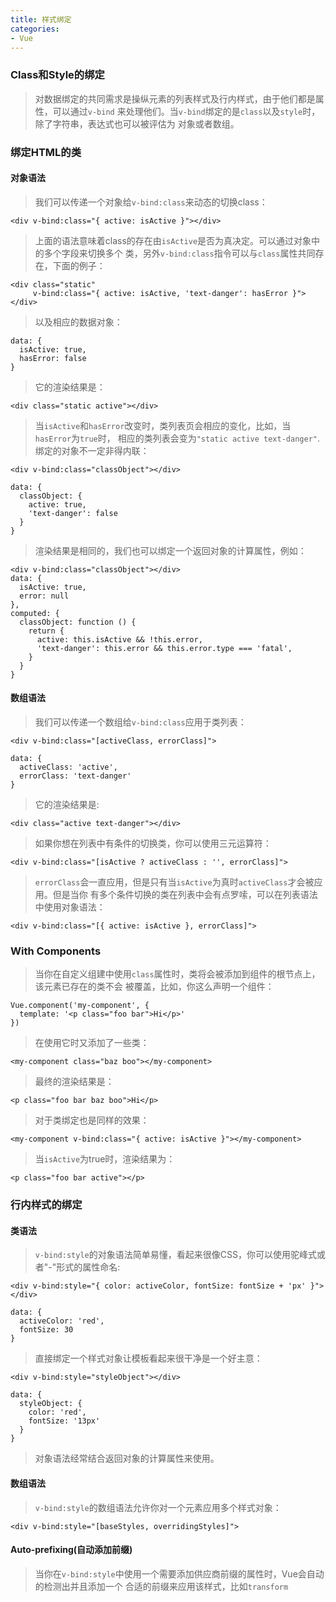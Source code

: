 ```yaml
---
title: 样式绑定
categories:
- Vue
---
```

### Class和Style的绑定    
>对数据绑定的共同需求是操纵元素的列表样式及行内样式，由于他们都是属性，可以通过`v-bind`
>来处理他们。当`v-bind`绑定的是`class`以及`style`时，除了字符串，表达式也可以被评估为
>对象或者数组。

### 绑定HTML的类    

#### 对象语法    
>我们可以传递一个对象给`v-bind:class`来动态的切换class：

```
<div v-bind:class="{ active: isActive }"></div>
```
>上面的语法意味着class的存在由`isActive`是否为真决定。可以通过对象中的多个字段来切换多个
>类，另外`v-bind:class`指令可以与`class`属性共同存在，下面的例子：

```
<div class="static"
     v-bind:class="{ active: isActive, 'text-danger': hasError }">
</div>
```
>以及相应的数据对象：

```
data: {
  isActive: true,
  hasError: false
}
```
>它的渲染结果是：

```
<div class="static active"></div>
```
>当`isActive`和`hasError`改变时，类列表页会相应的变化，比如，当`hasError`为`true`时，
>相应的类列表会变为`"static active text-danger"`.
>绑定的对象不一定非得内联：

```
<div v-bind:class="classObject"></div>

data: {
  classObject: {
    active: true,
    'text-danger': false
  }
}
```
>渲染结果是相同的，我们也可以绑定一个返回对象的计算属性，例如：

```
<div v-bind:class="classObject"></div>
data: {
  isActive: true,
  error: null
},
computed: {
  classObject: function () {
    return {
      active: this.isActive && !this.error,
      'text-danger': this.error && this.error.type === 'fatal',
    }
  }
}
```

#### 数组语法    
>我们可以传递一个数组给`v-bind:class`应用于类列表：

```
<div v-bind:class="[activeClass, errorClass]">

data: {
  activeClass: 'active',
  errorClass: 'text-danger'
}
```
>它的渲染结果是:

```
<div class="active text-danger"></div>
```
>如果你想在列表中有条件的切换类，你可以使用三元运算符：

```
<div v-bind:class="[isActive ? activeClass : '', errorClass]">
```
>`errorClass`会一直应用，但是只有当`isActive`为真时`activeClass`才会被应用。但是当你
>有多个条件切换的类在列表中会有点罗嗦，可以在列表语法中使用对象语法：

```
<div v-bind:class="[{ active: isActive }, errorClass]">
```

### With Components    
>当你在自定义组建中使用`class`属性时，类将会被添加到组件的根节点上，该元素已存在的类不会
>被覆盖，比如，你这么声明一个组件：

```
Vue.component('my-component', {
  template: '<p class="foo bar">Hi</p>'
})
```
>在使用它时又添加了一些类：

```
<my-component class="baz boo"></my-component>
```
>最终的渲染结果是：

```
<p class="foo bar baz boo">Hi</p>
```
>对于类绑定也是同样的效果：

```
<my-component v-bind:class="{ active: isActive }"></my-component>
```
>当`isActive`为true时，渲染结果为：

```
<p class="foo bar active"></p>
```

### 行内样式的绑定    

#### 类语法    
>`v-bind:style`的对象语法简单易懂，看起来很像CSS，你可以使用驼峰式或者"-"形式的属性命名:

```
<div v-bind:style="{ color: activeColor, fontSize: fontSize + 'px' }"></div>

data: {
  activeColor: 'red',
  fontSize: 30
}
```
>直接绑定一个样式对象让模板看起来很干净是一个好主意：

```
<div v-bind:style="styleObject"></div>

data: {
  styleObject: {
    color: 'red',
    fontSize: '13px'
  }
}
```
>对象语法经常结合返回对象的计算属性来使用。

#### 数组语法    
>`v-bind:style`的数组语法允许你对一个元素应用多个样式对象：

```
<div v-bind:style="[baseStyles, overridingStyles]">
```

#### Auto-prefixing(自动添加前缀)    
>当你在`v-bind:style`中使用一个需要添加供应商前缀的属性时，Vue会自动的检测出并且添加一个
>合适的前缀来应用该样式，比如`transform`
